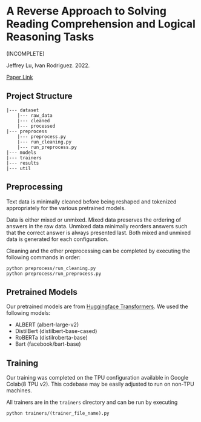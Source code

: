 # A Reverse Approach to Solving Reading Comprehension and Logical Reasoning Tasks

(INCOMPLETE)

Jeffrey Lu, Ivan Rodriguez. 2022.

[Paper Link](https://link.com)

## Project Structure

```
|--- dataset
    |--- raw_data
    |--- cleaned
    |--- processed
|--- preprocess
    |--- preprocess.py
    |--- run_cleaning.py
    |--- run_preprocess.py
|--- models
|--- trainers
|--- results
|--- util
```

## Preprocessing
Text data is minimally cleaned before being reshaped and tokenized appropriately for the various pretrained models.

Data is either mixed or unmixed. Mixed data preserves the ordering of answers in the raw data. Unmixed data minimally reorders answers such that the correct answer is always presented last. Both mixed and unmixed data is generated for each configuration.

Cleaning and the other preprocessing can be completed by executing the following commands in order:

```
python preprocess/run_cleaning.py
python preprocess/run_preprocess.py
```

## Pretrained Models

Our pretrained models are from [Huggingface Transformers](https://huggingface.co/transformers/v3.3.1/pretrained_models.html). We used the following models:
- ALBERT (albert-large-v2)
- DistilBert (distilbert-base-cased)
- RoBERTa (distilroberta-base)
- Bart (facebook/bart-base)

## Training

Our training was completed on the TPU configuration available in Google Colab(8 TPU v2). This codebase may be easily adjusted to run on non-TPU machines.

All trainers are in the `trainers` directory and can be run by executing

```
python trainers/(trainer_file_name).py
```

